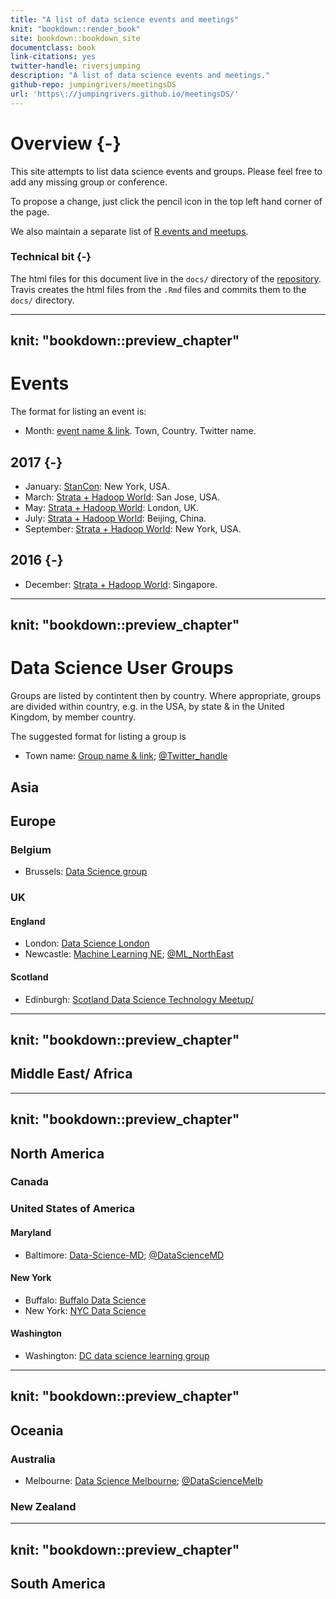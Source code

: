 ```yaml
--- 
title: "A list of data science events and meetings"
knit: "bookdown::render_book"
site: bookdown::bookdown_site
documentclass: book
link-citations: yes
twitter-handle: riversjumping
description: "A list of data science events and meetings."
github-repo: jumpingrivers/meetingsDS
url: 'https\://jumpingrivers.github.io/meetingsDS/'
---
```


# Overview {-}

This site attempts to list data science events and groups. Please 
feel free to add any missing group or conference. 

To propose a change, just click the pencil icon in the top left hand corner of the page.

We also maintain a separate list of [R events and meetups](https://jumpingrivers.github.io/meetingsR/).



### Technical bit {-}

The html files for this document live in the `docs/` directory of the [repository](https://github.com/jumpingrivers/meetingsDS/). Travis
creates the html files from the `.Rmd` files and commits them to the `docs/` directory.

<!--chapter:end:index.Rmd-->

---
knit: "bookdown::preview_chapter"
---

# Events

The format for listing an event is:

  * Month: [event name & link](http://www.example.com). Town, Country. Twitter name.

## 2017 {-}

  * January: [StanCon](http://mc-stan.org/events/stancon.html): New York, USA.
  * March: [Strata + Hadoop World](http://conferences.oreilly.com/strata): San Jose, USA.
  * May: [Strata + Hadoop World](http://conferences.oreilly.com/strata): London, UK.
  * July: [Strata + Hadoop World](http://conferences.oreilly.com/strata): Beijing, China.
  * September: [Strata + Hadoop World](http://conferences.oreilly.com/strata): New York, USA.

## 2016 {-}

  * December: [Strata + Hadoop World](http://conferences.oreilly.com/strata): Singapore.

<!--chapter:end:01-events.Rmd-->

---
knit: "bookdown::preview_chapter"
---

# Data Science User Groups

Groups are listed by contintent then by country. Where appropriate, groups are 
divided within country, e.g. in the USA, by state & in the United Kingdom, by member country.

The suggested format for listing a group is

  * Town name: [Group name & link](http://www.example.com/); [\@Twitter_handle](http://www.example.com/)


<!--chapter:end:02_groups_aaa.Rmd-->

## Asia


<!--chapter:end:02_groups_asia.Rmd-->

## Europe

### Belgium

  * Brussels: [Data Science group](https://www.meetup.com/Data-Science-Community-Meetup/events/223397829/)

### UK

#### England

  * London: [Data Science London](https://www.meetup.com/Data-Science-London/)
  * Newcastle: [Machine Learning NE](https://twitter.com/ML_NorthEast); [\@ML_NorthEast](https://twitter.com/ML_NorthEast)
  
#### Scotland

  * Edinburgh: [Scotland Data Science Technology Meetup/](https://www.meetup.com/Scotland-Data-Science-Technology-Meetup/)

<!--chapter:end:02_groups_europe.Rmd-->

---
knit: "bookdown::preview_chapter"
---

## Middle East/ Africa


<!--chapter:end:02_groups_middle_east_africa.Rmd-->

---
knit: "bookdown::preview_chapter"
---

## North America

### Canada 
  

### United States of America

#### Maryland 

  * Baltimore: [Data-Science-MD](https://www.meetup.com/Data-Science-MD/); [\@DataScienceMD](https://twitter.com/DataScienceMD)

#### New York 

  * Buffalo: [Buffalo Data Science](https://bufdatascience.github.io/)
  * New York: [NYC Data Science](https://www.meetup.com/NYC-Data-Science/)
  
#### Washington

  * Washington: [DC data science learning group](https://www.meetup.com/DC-Data-Science-Learning-Group/)
  
  

<!--chapter:end:02_groups_north_america.Rmd-->

---
knit: "bookdown::preview_chapter"
---

## Oceania

### Australia

  * Melbourne: [Data Science Melbourne](http://www.datasciencemelbourne.com/); [\@DataScienceMelb](https://twitter.com/DataScienceMelb)

### New Zealand


<!--chapter:end:02_groups_oceania.Rmd-->

---
knit: "bookdown::preview_chapter"
---

## South America


<!--chapter:end:02_groups_south_america.Rmd-->

